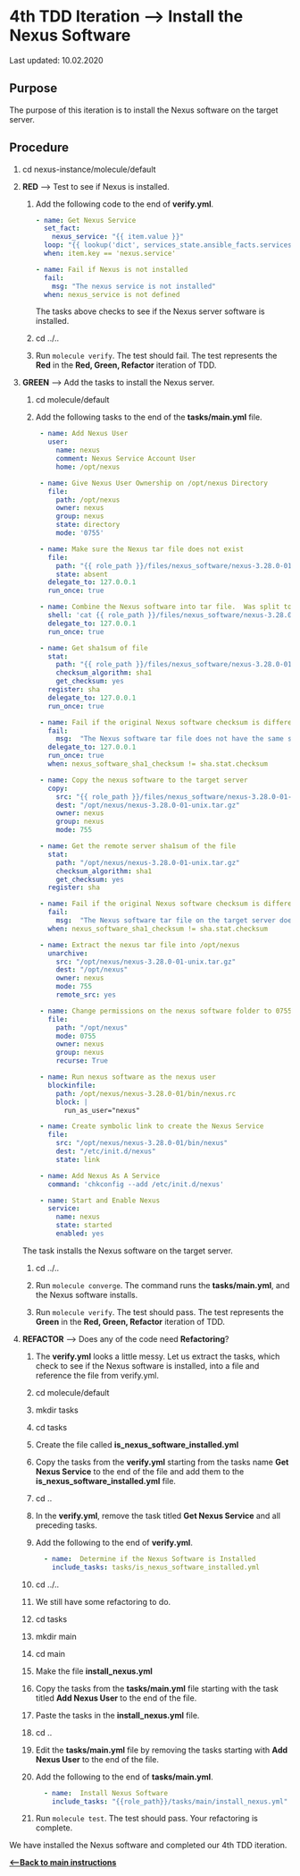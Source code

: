 # 4th TDD Iteration -->  Install the Nexus Software

Last updated: 10.02.2020

## Purpose

The purpose of this iteration is to install the Nexus software on the target server.

## Procedure
1. cd nexus-instance/molecule/default

1. **RED** --> Test to see if Nexus is installed.
    
    1. Add the following code to the end of **verify.yml**.
        
        ```yaml
        - name: Get Nexus Service
          set_fact:
            nexus_service: "{{ item.value }}"
          loop: "{{ lookup('dict', services_state.ansible_facts.services) }}"
          when: item.key == 'nexus.service'
    
        - name: Fail if Nexus is not installed
          fail:
            msg: "The nexus service is not installed"
          when: nexus_service is not defined
        ```
           
        The tasks above checks to see if the Nexus server software is installed.
    1. cd ../..
    1. Run `molecule verify`.  The test should fail.  The test represents
       the **Red** in the **Red, Green, Refactor** iteration of TDD.

1. **GREEN** --> Add the tasks to install the Nexus server.
     
    1. cd molecule/default
        
    1. Add the following tasks to the end of the **tasks/main.yml** file.
        
        ```yaml
         - name: Add Nexus User
           user:
             name: nexus
             comment: Nexus Service Account User
             home: /opt/nexus
        
         - name: Give Nexus User Ownership on /opt/nexus Directory
           file:
             path: /opt/nexus
             owner: nexus
             group: nexus
             state: directory
             mode: '0755'
        
         - name: Make sure the Nexus tar file does not exist
           file:
             path: "{{ role_path }}/files/nexus_software/nexus-3.28.0-01-unix.tar.gz"
             state: absent
           delegate_to: 127.0.0.1
           run_once: true
        
         - name: Combine the Nexus software into tar file.  Was split to be put into git.
           shell: 'cat {{ role_path }}/files/nexus_software/nexus-3.28.0-01-unix.tar.gz.parta* > {{ role_path }}/files/nexus_software/nexus-3.28.0-01-unix.tar.gz'
           delegate_to: 127.0.0.1
           run_once: true
        
         - name: Get sha1sum of file
           stat:
             path: "{{ role_path }}/files/nexus_software/nexus-3.28.0-01-unix.tar.gz"
             checksum_algorithm: sha1
             get_checksum: yes
           register: sha
           delegate_to: 127.0.0.1
           run_once: true        
        
         - name: Fail if the original Nexus software checksum is different from the original file.
           fail:
             msg:  "The Nexus software tar file does not have the same sha1 checksum as the original."
           delegate_to: 127.0.0.1
           run_once: true
           when: nexus_software_sha1_checksum != sha.stat.checksum
        
         - name: Copy the nexus software to the target server
           copy:
             src: "{{ role_path }}/files/nexus_software/nexus-3.28.0-01-unix.tar.gz"
             dest: "/opt/nexus/nexus-3.28.0-01-unix.tar.gz"
             owner: nexus
             group: nexus
             mode: 755
        
         - name: Get the remote server sha1sum of the file
           stat:
             path: "/opt/nexus/nexus-3.28.0-01-unix.tar.gz"
             checksum_algorithm: sha1
             get_checksum: yes
           register: sha
        
         - name: Fail if the original Nexus software checksum is different from the remote file.
           fail:
             msg:  "The Nexus software tar file on the target server does not have the same sha1 checksum as the original."
           when: nexus_software_sha1_checksum != sha.stat.checksum
        
         - name: Extract the nexus tar file into /opt/nexus
           unarchive:
             src: "/opt/nexus/nexus-3.28.0-01-unix.tar.gz"
             dest: "/opt/nexus"
             owner: nexus
             mode: 755
             remote_src: yes
        
         - name: Change permissions on the nexus software folder to 0755 recursively
           file:
             path: "/opt/nexus"
             mode: 0755
             owner: nexus
             group: nexus
             recurse: True
        
         - name: Run nexus software as the nexus user
           blockinfile:
             path: /opt/nexus/nexus-3.28.0-01/bin/nexus.rc
             block: |
               run_as_user="nexus"
        
         - name: Create symbolic link to create the Nexus Service
           file:
             src: "/opt/nexus/nexus-3.28.0-01/bin/nexus"
             dest: "/etc/init.d/nexus"
             state: link
        
         - name: Add Nexus As A Service
           command: 'chkconfig --add /etc/init.d/nexus'
        
         - name: Start and Enable Nexus
           service:
             name: nexus
             state: started
             enabled: yes
        ```   
           
    The task installs the Nexus software on the target server.
        
    1. cd ../..
    
    1. Run `molecule converge`.  The command runs the **tasks/main.yml**,
    and the Nexus software installs.
    
    1. Run `molecule verify`. The test should pass.  The test represents
    the **Green** in the **Red, Green, Refactor** iteration of TDD.

1. **REFACTOR** --> Does any of the code need **Refactoring**?

    1. The **verify.yml** looks a little messy.  Let us extract the
       tasks, which check to see if the Nexus software is installed, into a file and reference 
       the file from verify.yml.
        
    1. cd molecule/default
        
    1. mkdir tasks
        
    1. cd tasks
        
    1. Create the file called **is_nexus_software_installed.yml**
    
    1. Copy the tasks from the **verify.yml** starting from the tasks name 
       **Get Nexus Service** to the end of the file and add 
       them to the **is_nexus_software_installed.yml** file.
        
    1. cd ..
        
    1. In the **verify.yml**, remove the task titled **Get Nexus Service** and all preceding tasks.
        
    1. Add the following to the end of **verify.yml**.
        
        ```yaml
          - name:  Determine if the Nexus Software is Installed
            include_tasks: tasks/is_nexus_software_installed.yml
       ```          
           
    1. cd ../..
    1. We still have some refactoring to do.
    1. cd tasks
    1. mkdir main
    1. cd main
    1. Make the file **install_nexus.yml**
    1. Copy the tasks from the **tasks/main.yml** file starting with the task titled
       **Add Nexus User** to the end of the file.
    1. Paste the tasks in the **install_nexus.yml** file.
    1. cd ..
    1. Edit the **tasks/main.yml** file by removing the tasks starting with **Add Nexus User** to the end
       of the file.
    1. Add the following to the end of **tasks/main.yml**.
        
        ```yaml
          - name:  Install Nexus Software
            include_tasks: "{{role_path}}/tasks/main/install_nexus.yml"
       ```     
    1. Run `molecule test`.  The test should pass.  Your refactoring is complete.

We have installed the Nexus software and completed our 4th TDD iteration.

[**<--Back to main instructions**](../readme.md#4thTDD)